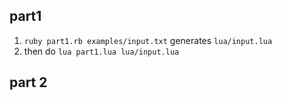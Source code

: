 ## part1

1. `ruby part1.rb examples/input.txt` generates `lua/input.lua`
2. then do `lua part1.lua lua/input.lua`

## part 2
